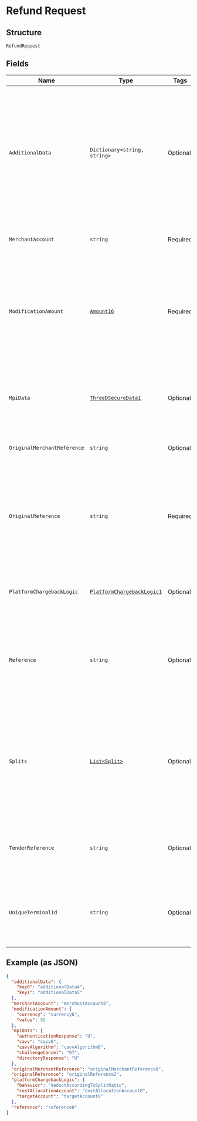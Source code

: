 
# Refund Request

## Structure

`RefundRequest`

## Fields

| Name | Type | Tags | Description |
|  --- | --- | --- | --- |
| `AdditionalData` | `Dictionary<string, string>` | Optional | This field contains additional data, which may be required for a particular modification request.<br><br>The additionalData object consists of entries, each of which includes the key and value. |
| `MerchantAccount` | `string` | Required | The merchant account that is used to process the payment. |
| `ModificationAmount` | [`Amount16`](../../doc/models/amount-16.md) | Required | The amount that needs to be refunded. The `currency` must match the currency used in authorisation, the `value` must be smaller than or equal to the authorised amount. |
| `MpiData` | [`ThreeDSecureData1`](../../doc/models/three-d-secure-data-1.md) | Optional | Authentication data produced by an MPI (Mastercard SecureCode, Visa Secure, or Cartes Bancaires). |
| `OriginalMerchantReference` | `string` | Optional | The original merchant reference to cancel. |
| `OriginalReference` | `string` | Required | The original pspReference of the payment to modify.<br>This reference is returned in:<br><br>* authorisation response<br>* authorisation notification |
| `PlatformChargebackLogic` | [`PlatformChargebackLogic1`](../../doc/models/platform-chargeback-logic-1.md) | Optional | Defines how to book chargebacks when using [Adyen for Platforms](https://docs.adyen.com/marketplaces-and-platforms/processing-payments#chargebacks-and-disputes). |
| `Reference` | `string` | Optional | Your reference for the payment modification. This reference is visible in Customer Area and in reports.<br>Maximum length: 80 characters. |
| `Splits` | [`List<Split>`](../../doc/models/split.md) | Optional | An array of objects specifying how the amount should be split between accounts when using Adyen for Platforms. For details, refer to [Providing split information](https://docs.adyen.com/marketplaces-and-platforms/processing-payments#providing-split-information). |
| `TenderReference` | `string` | Optional | The transaction reference provided by the PED. For point-of-sale integrations only. |
| `UniqueTerminalId` | `string` | Optional | Unique terminal ID for the PED that originally processed the request. For point-of-sale integrations only. |

## Example (as JSON)

```json
{
  "additionalData": {
    "key0": "additionalData4",
    "key1": "additionalData5"
  },
  "merchantAccount": "merchantAccount6",
  "modificationAmount": {
    "currency": "currency6",
    "value": 92
  },
  "mpiData": {
    "authenticationResponse": "U",
    "cavv": "cavv0",
    "cavvAlgorithm": "cavvAlgorithm0",
    "challengeCancel": "07",
    "directoryResponse": "U"
  },
  "originalMerchantReference": "originalMerchantReference8",
  "originalReference": "originalReference2",
  "platformChargebackLogic": {
    "behavior": "deductAccordingToSplitRatio",
    "costAllocationAccount": "costAllocationAccount8",
    "targetAccount": "targetAccount6"
  },
  "reference": "reference0"
}
```

